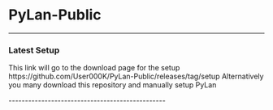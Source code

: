 # PyLan-Public
------------------------------------------------
### Latest Setup
<p>This link will go to the download page for the setup https://github.com/User000K/PyLan-Public/releases/tag/setup
Alternatively you many download this repository and manually setup PyLan</p>
------------------------------------------------
